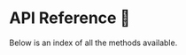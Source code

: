 # API Reference 🔌

Below is an index of all the methods available.

<docgen-index></docgen-index>

<docgen-api></docgen-api>
